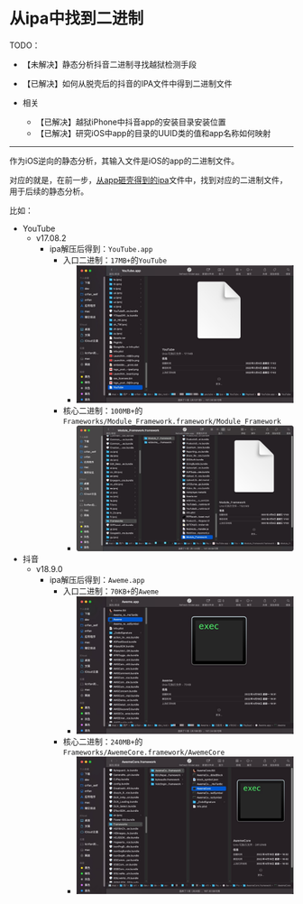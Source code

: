 # 从ipa中找到二进制

TODO：

* 【未解决】静态分析抖音二进制寻找越狱检测手段
* 【已解决】如何从脱壳后的抖音的IPA文件中得到二进制文件

* 相关
  * 【已解决】越狱iPhone中抖音app的安装目录安装位置
  * 【已解决】研究iOS中app的目录的UUID类的值和app名称如何映射

---

作为iOS逆向的静态分析，其输入文件是iOS的app的二进制文件。

对应的就是，在前一步，[从app砸壳得到的ipa](https://book.crifan.org/books/ios_re_crack_shell_ipa/website/)文件中，找到对应的二进制文件，用于后续的静态分析。

比如：

* YouTube
  * v17.08.2
    * ipa解压后得到：`YouTube.app`
      * 入口二进制：`17MB+`的`YouTube`
        * ![bin_file_youtube](../assets/img/bin_file_youtube.jpg)
      * 核心二进制：`100MB+`的`Frameworks/Module_Framework.framework/Module_Framework`
        * ![bin_file_module_framework](../assets/img/bin_file_module_framework.jpg)
* 抖音
  * v18.9.0
    * ipa解压后得到：`Aweme.app`
      * 入口二进制：`70KB+`的`Aweme`
        * ![bin_file_aweme](../assets/img/bin_file_aweme.jpg)
      * 核心二进制：`240MB+`的`Frameworks/AwemeCore.framework/AwemeCore`
        * ![bin_file_awemecore](../assets/img/bin_file_awemecore.jpg)
